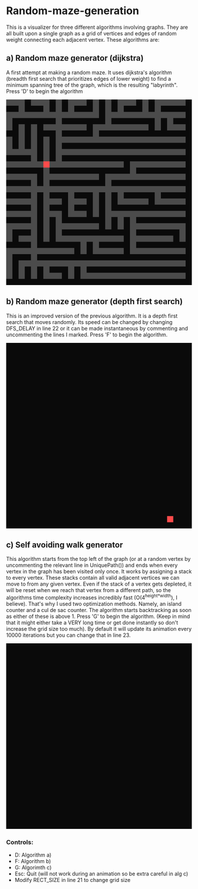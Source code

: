 # Random-maze-generation

This is a visualizer for three different algorithms involving graphs. They are all built upon a single graph as a grid of vertices and edges of random weight connecting each adjacent vertex. These algorithms are:
## a) Random maze generator (dijkstra)
A first attempt at making a random maze. It uses dijkstra's algorithm (breadth first search that prioritizes edges of lower weight) to find a minimum spanning tree of the graph, which is the resulting "labyrinth". Press 'D' to begin the algorithm

![dijkstra gif](https://github.com/MiniLink80/Path-And-Maze-Algorithms/blob/main/demos/dijkstra)

## b) Random maze generator (depth first search)
This is an improved version of the previous algorithm. It is a depth first search that moves randomly. Its speed can be changed by changing DFS_DELAY in line 22 or it can be made instantaneous by commenting and uncommenting the lines I marked. Press 'F' to begin the algorithm.

![dfs gif](https://github.com/MiniLink80/Path-And-Maze-Algorithms/blob/main/demos/dfs)

## c) Self avoiding walk generator
This algorithm starts from the top left of the graph (or at a random vertex by uncommenting the relevant line in UniquePath()) and ends when every vertex in the graph has been visited only once. It works by assigning a stack to every vertex. These stacks contain all valid adjacent vertices we can move to from any given vertex. Even if the stack of a vertex gets depleted, it will be reset when we reach that vertex from a different path, so the algorithms time complexity increases incredibly fast (O(4<sup>height*width</sup>), I believe). That's why I used two optimization methods. Namely, an island counter and a cul de sac counter. The algorithm starts backtracking as soon as either of these is above 1. Press 'G' to begin the algorithm. (Keep in mind that it might either take a VERY long time or get done instantly so don't increase the grid size too much). By default it will update its animation every 10000 iterations but you can change that in line 23.

![saw gif](https://github.com/MiniLink80/Path-And-Maze-Algorithms/blob/main/demos/saw)

### Controls:
- D: Algorithm a)
- F: Algorithm b)
- G: Algorimth c)
- Esc: Quit (will not work during an animation so be extra careful in alg c)
- Modify RECT_SIZE in line 21 to change grid size
